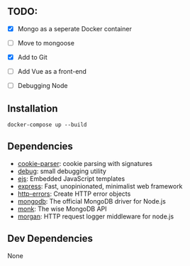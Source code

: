 
## TODO:
- [x] Mongo as a seperate Docker container
- [ ] Move to mongoose
- [x] Add to Git
- [ ] Add Vue as a front-end
- [ ] Debugging Node


## Installation

```docker-compose up --build```

## Dependencies

- [cookie-parser](https://github.com/expressjs/cookie-parser): cookie parsing with signatures
- [debug](https://github.com/visionmedia/debug): small debugging utility
- [ejs](https://github.com/mde/ejs): Embedded JavaScript templates
- [express](https://github.com/expressjs/express): Fast, unopinionated, minimalist web framework
- [http-errors](https://github.com/jshttp/http-errors): Create HTTP error objects
- [mongodb](https://github.com/mongodb/node-mongodb-native): The official MongoDB driver for Node.js
- [monk](https://github.com/Automattic/monk): The wise MongoDB API
- [morgan](https://github.com/expressjs/morgan): HTTP request logger middleware for node.js

## Dev Dependencies

None
